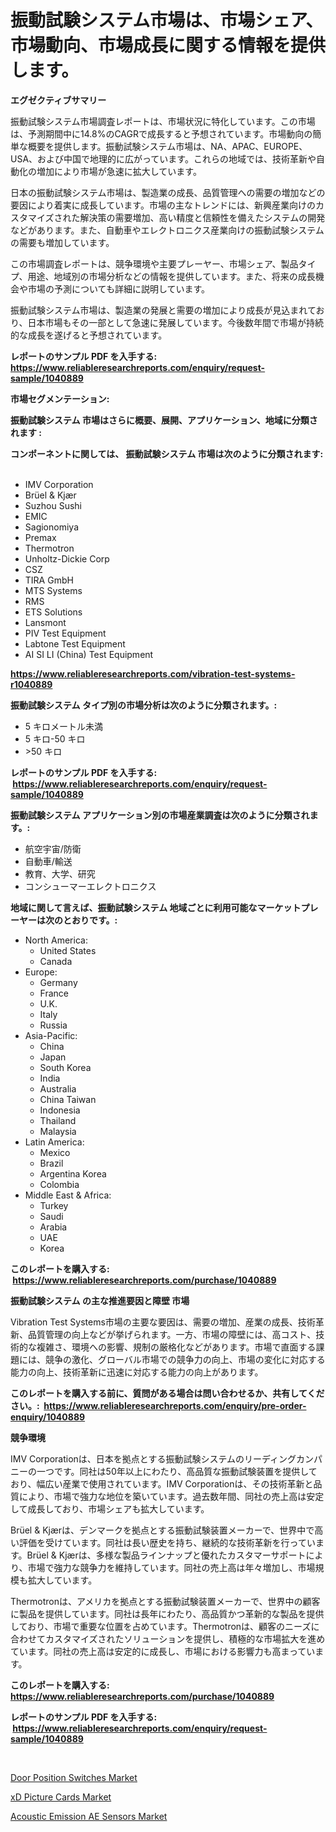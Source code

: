 <p><h1>振動試験システム市場は、市場シェア、市場動向、市場成長に関する情報を提供します。</h1></p><p><strong>エグゼクティブサマリー</strong></p>
<p><p>振動試験システム市場調査レポートは、市場状況に特化しています。この市場は、予測期間中に14.8%のCAGRで成長すると予想されています。市場動向の簡単な概要を提供します。振動試験システム市場は、NA、APAC、EUROPE、USA、および中国で地理的に広がっています。これらの地域では、技術革新や自動化の増加により市場が急速に拡大しています。</p><p>日本の振動試験システム市場は、製造業の成長、品質管理への需要の増加などの要因により着実に成長しています。市場の主なトレンドには、新興産業向けのカスタマイズされた解決策の需要増加、高い精度と信頼性を備えたシステムの開発などがあります。また、自動車やエレクトロニクス産業向けの振動試験システムの需要も増加しています。</p><p>この市場調査レポートは、競争環境や主要プレーヤー、市場シェア、製品タイプ、用途、地域別の市場分析などの情報を提供しています。また、将来の成長機会や市場の予測についても詳細に説明しています。</p><p>振動試験システム市場は、製造業の発展と需要の増加により成長が見込まれており、日本市場もその一部として急速に発展しています。今後数年間で市場が持続的な成長を遂げると予想されています。</p></p>
<p><strong>レポートのサンプル PDF を入手する: <a href="https://www.reliableresearchreports.com/enquiry/request-sample/1040889">https://www.reliableresearchreports.com/enquiry/request-sample/1040889</a></strong></p>
<p><strong>市場セグメンテーション:</strong></p>
<p><strong> 振動試験システム 市場はさらに概要、展開、アプリケーション、地域に分類されます :</strong></p>
<p><strong>コンポーネントに関しては、 振動試験システム 市場は次のように分類されます: &nbsp;</strong></p>
<p><ul><li>IMV Corporation</li><li>Brüel & Kjær</li><li>Suzhou Sushi</li><li>EMIC</li><li>Sagionomiya</li><li>Premax</li><li>Thermotron</li><li>Unholtz-Dickie Corp</li><li>CSZ</li><li>TIRA GmbH</li><li>MTS Systems</li><li>RMS</li><li>ETS Solutions</li><li>Lansmont</li><li>PIV Test Equipment</li><li>Labtone Test Equipment</li><li>AI SI LI (China) Test Equipment</li></ul></p>
<p><strong><a href="https://www.reliableresearchreports.com/vibration-test-systems-r1040889">https://www.reliableresearchreports.com/vibration-test-systems-r1040889</a></strong></p>
<p><strong> 振動試験システム タイプ別の市場分析は次のように分類されます。:</strong></p>
<p><ul><li>5 キロメートル未満</li><li>5 キロ-50 キロ</li><li>>50 キロ</li></ul></p>
<p><strong>レポートのサンプル PDF を入手する: &nbsp;<a href="https://www.reliableresearchreports.com/enquiry/request-sample/1040889">https://www.reliableresearchreports.com/enquiry/request-sample/1040889</a></strong></p>
<p><strong> 振動試験システム アプリケーション別の市場産業調査は次のように分類されます。:</strong></p>
<p><ul><li>航空宇宙/防衛</li><li>自動車/輸送</li><li>教育、大学、研究</li><li>コンシューマーエレクトロニクス</li></ul></p>
<p><strong>地域に関して言えば、振動試験システム 地域ごとに利用可能なマーケットプレーヤーは次のとおりです。:</strong></p>
<p><ul>
    <li>
        North America:
        <ul>
            <li>United States</li>
            <li>Canada</li>
        </ul>
    </li>
    <li>
        Europe:
        <ul>
            <li>Germany</li>
            <li>France</li>
            <li>U.K.</li>
            <li>Italy</li>
            <li>Russia</li>
        </ul>
    </li>
    <li>
        Asia-Pacific:
        <ul>
            <li>China</li>
            <li>Japan</li>
            <li>South Korea</li>
            <li>India</li>
            <li>Australia</li>
            <li>China Taiwan</li>
            <li>Indonesia</li>
            <li>Thailand</li>
            <li>Malaysia</li>
        </ul>
    </li>
    <li>
        Latin America:
        <ul>
            <li>Mexico</li>
            <li>Brazil</li>
            <li>Argentina Korea</li>
            <li>Colombia</li>
        </ul>
    </li>
    <li>
        Middle East & Africa:
        <ul>
            <li>Turkey</li>
            <li>Saudi</li>
            <li>Arabia</li>
            <li>UAE</li>
            <li>Korea</li>
        </ul>
    </li>
    </ul></p>
<p><strong>このレポートを購入する: &nbsp;<a href="https://www.reliableresearchreports.com/purchase/1040889">https://www.reliableresearchreports.com/purchase/1040889</a></strong></p>
<p><strong>振動試験システム の主な推進要因と障壁 市場</strong></p>
<p><p>Vibration Test Systems市場の主要な要因は、需要の増加、産業の成長、技術革新、品質管理の向上などが挙げられます。一方、市場の障壁には、高コスト、技術的な複雑さ、環境への影響、規制の厳格化などがあります。市場で直面する課題には、競争の激化、グローバル市場での競争力の向上、市場の変化に対応する能力の向上、技術革新に迅速に対応する能力の向上があります。</p></p>
<p><strong>このレポートを購入する前に、質問がある場合は問い合わせるか、共有してください。:&nbsp; <a href="https://www.reliableresearchreports.com/enquiry/pre-order-enquiry/1040889">https://www.reliableresearchreports.com/enquiry/pre-order-enquiry/1040889</a></strong></p>
<p><strong>競争環境</strong></p>
<p><p>IMV Corporationは、日本を拠点とする振動試験システムのリーディングカンパニーの一つです。同社は50年以上にわたり、高品質な振動試験装置を提供しており、幅広い産業で使用されています。IMV Corporationは、その技術革新と品質により、市場で強力な地位を築いています。過去数年間、同社の売上高は安定して成長しており、市場シェアも拡大しています。</p><p>Brüel & Kjærは、デンマークを拠点とする振動試験装置メーカーで、世界中で高い評価を受けています。同社は長い歴史を持ち、継続的な技術革新を行っています。Brüel & Kjærは、多様な製品ラインナップと優れたカスタマーサポートにより、市場で強力な競争力を維持しています。同社の売上高は年々増加し、市場規模も拡大しています。</p><p>Thermotronは、アメリカを拠点とする振動試験装置メーカーで、世界中の顧客に製品を提供しています。同社は長年にわたり、高品質かつ革新的な製品を提供しており、市場で重要な位置を占めています。Thermotronは、顧客のニーズに合わせてカスタマイズされたソリューションを提供し、積極的な市場拡大を進めています。同社の売上高は安定的に成長し、市場における影響力も高まっています。</p></p>
<p><strong>このレポートを購入する: &nbsp; <a href="https://www.reliableresearchreports.com/purchase/1040889">https://www.reliableresearchreports.com/purchase/1040889</a></strong></p>
<p><strong>レポートのサンプル PDF を入手する: &nbsp;<a href="https://www.reliableresearchreports.com/enquiry/request-sample/1040889">https://www.reliableresearchreports.com/enquiry/request-sample/1040889</a></strong><strong></strong></p>
<p>&nbsp;</p>
<p><p><a href="https://extreme-scabiosa-c81.notion.site/Door-Position-Switches-Market-Competitive-Analysis-Market-Trends-and-Forecast-to-2031-b74b21aad88e448f8ecc80e18fbff86f">Door Position Switches Market</a></p><p><a href="https://adventurous-uranium-ef9.notion.site/xD-Picture-Cards-Market-Insight-Market-Trends-Growth-Forecasted-from-2024-TO-2031-44ee81d086ba410a913393201d6f6c3d">xD Picture Cards Market</a></p><p><a href="https://carnation-joke-41f.notion.site/Acoustic-Emission-AE-Sensors-Market-Competitive-Analysis-Market-Trends-and-Forecast-to-2031-2af9ba027f51441c89be89b51ae35ffd">Acoustic Emission AE Sensors Market</a></p></p>